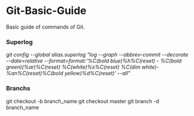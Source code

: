 # Git-Basic-Guide
Basic guide of commands of Git.

### Superlog
*git config --global alias.superlog "log --graph --abbrev-commit --decorate --date=relative --format=format:'%C(bold blue)%h%C(reset) - %C(bold green)(%ar)%C(reset) %C(white)%s%C(reset) %C(dim white)- %an%C(reset)%C(bold yellow)%d%C(reset)' --all"*

### Branchs
git checkout -b branch_name
git checkout master
git branch -d branch_name
